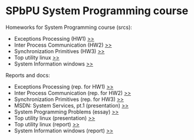 SPbPU System Programming course
=======================

Homeworks for System Programming course (srcs):
- Exceptions Processing (HW1) [>>](https://github.com/SemenMartynov/SPbPU_SystemProgramming/tree/master/src/ExceptionsProcessing)
- Inter Process Communication (HW2)  [>>](https://github.com/SemenMartynov/SPbPU_SystemProgramming/tree/master/src/InterProcessCommunication)
- Synchronization Primitives (HW3)  [>>](https://github.com/SemenMartynov/SPbPU_SystemProgramming/tree/master/src/SynchronizationPrimitives)
- Top utility linux  [>>](https://github.com/SemenMartynov/SPbPU_SystemProgramming/tree/master/src/top)
- System Information windows  [>>](https://github.com/SemenMartynov/SPbPU_SystemProgramming/tree/master/src/SystemInformation)

Reports and docs:
- Exceptions Processing (rep. for HW1)  [>>](https://github.com/SemenMartynov/SPbPU_SystemProgramming/blob/master/reports/ExceptionsProcessing/53501_3_MartynovSA_lab1.pdf)
- Inter Process Communication (rep. for HW2)  [>>](https://github.com/SemenMartynov/SPbPU_SystemProgramming/blob/master/reports/InterProcessCommunication/53501_3_MartynovSA_lab2.pdf)
- Synchronization Primitives (rep. for HW3)  [>>](https://github.com/SemenMartynov/SPbPU_SystemProgramming/blob/master/reports/SynchronizationPrimitives/53501_3_MartynovSA_lab3.pdf)
- MSDN: System Services, pt.1 (presentation)  [>>](https://github.com/SemenMartynov/SPbPU_SystemProgramming/blob/master/reports/MSDN/system_services.pdf)
- System Programming Problems (essay)  [>>](https://github.com/SemenMartynov/SPbPU_SystemProgramming/blob/master/reports/SystemProgrammingProblems/53501_3_MartynovSA_Essay.pdf)
- Top utility linux (presentation)  [>>](https://github.com/SemenMartynov/SPbPU_SystemProgramming/blob/master/reports/top/top_presentation.pdf)
- Top utility linux (report)  [>>](https://github.com/SemenMartynov/SPbPU_SystemProgramming/blob/master/reports/top/top_report.pdf)
- System Information windows (report)  [>>](https://github.com/SemenMartynov/SPbPU_SystemProgramming/blob/master/reports/SystemInformation/53501_3_MartynovSA_SystemInformation.pdf)
